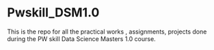 # Pwskill_DSM1.0
This is the repo for all the practical works , assignments, projects done during the PW skill  Data Science Masters 1.0 course. 
